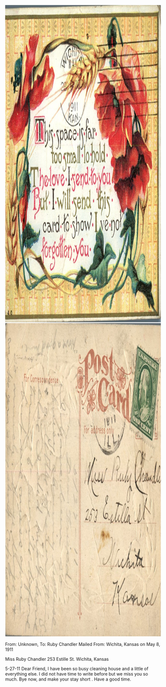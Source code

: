 <html><body><a href="/wp-content/uploads/2014/05/postcard-2014-20140501_18062439_0184.jpg"><img class="alignnone size-full wp-image-556" src="/wp-content/uploads/2014/05/postcard-2014-20140501_18062439_0184.jpg" alt="postcard-2014-20140501_18062439_0184" width="1501" height="1026"></a> <a href="/wp-content/uploads/2014/05/postcard-2014-20140501_18063721_0185.jpg"><img class="alignnone size-full wp-image-557" src="/wp-content/uploads/2014/05/postcard-2014-20140501_18063721_0185.jpg" alt="postcard-2014-20140501_18063721_0185" width="1531" height="1013"></a>

From: Unknown, To: Ruby Chandler
Mailed From: Wichita, Kansas on May 8, 1911

Miss Ruby Chandler
253 Estille St.
Wichita, Kansas

5-27-11
Dear Friend,
I have been so busy cleaning house and a little of everything else. I did not have time to write before but we miss you so much. Bye now, and make your stay short . Have a good time.</body></html>